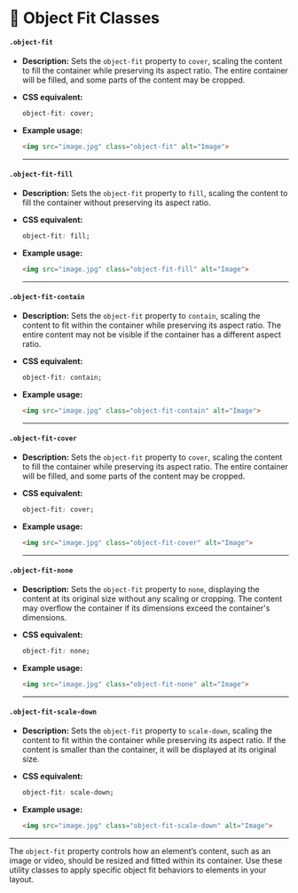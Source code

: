 # 🔳 Object Fit Classes

#### **`.object-fit`**  
- **Description:** Sets the `object-fit` property to `cover`, scaling the content to fill the container while preserving its aspect ratio. The entire container will be filled, and some parts of the content may be cropped.  

- **CSS equivalent:**  
  ```css
  object-fit: cover;
  ```  

- **Example usage:**  
  ```html
  <img src="image.jpg" class="object-fit" alt="Image">
  ```  

    ---

#### **`.object-fit-fill`**  
- **Description:** Sets the `object-fit` property to `fill`, scaling the content to fill the container without preserving its aspect ratio.  

- **CSS equivalent:**  
  ```css
  object-fit: fill;
  ```  

- **Example usage:**  
  ```html
  <img src="image.jpg" class="object-fit-fill" alt="Image">
  ```  

    ---

#### **`.object-fit-contain`**  
- **Description:** Sets the `object-fit` property to `contain`, scaling the content to fit within the container while preserving its aspect ratio. The entire content may not be visible if the container has a different aspect ratio.  

- **CSS equivalent:**  
  ```css
  object-fit: contain;
  ```  

- **Example usage:**  
  ```html
  <img src="image.jpg" class="object-fit-contain" alt="Image">
  ```  

    ---

#### **`.object-fit-cover`**  
- **Description:** Sets the `object-fit` property to `cover`, scaling the content to fill the container while preserving its aspect ratio. The entire container will be filled, and some parts of the content may be cropped.  

- **CSS equivalent:**  
  ```css
  object-fit: cover;
  ```  

- **Example usage:**  
  ```html
  <img src="image.jpg" class="object-fit-cover" alt="Image">
  ```  

    ---

#### **`.object-fit-none`**  
- **Description:** Sets the `object-fit` property to `none`, displaying the content at its original size without any scaling or cropping. The content may overflow the container if its dimensions exceed the container's dimensions.  

- **CSS equivalent:**  
  ```css
  object-fit: none;
  ```  

- **Example usage:**  
  ```html
  <img src="image.jpg" class="object-fit-none" alt="Image">
  ```  

    ---

#### **`.object-fit-scale-down`**  
- **Description:** Sets the `object-fit` property to `scale-down`, scaling the content to fit within the container while preserving its aspect ratio. If the content is smaller than the container, it will be displayed at its original size.  

- **CSS equivalent:**  
  ```css
  object-fit: scale-down;
  ```  

- **Example usage:**  
  ```html
  <img src="image.jpg" class="object-fit-scale-down" alt="Image">
  ```  
    
---    

The `object-fit` property controls how an element’s content, such as an image or video, should be resized and fitted within its container. Use these utility classes to apply specific object fit behaviors to elements in your layout.